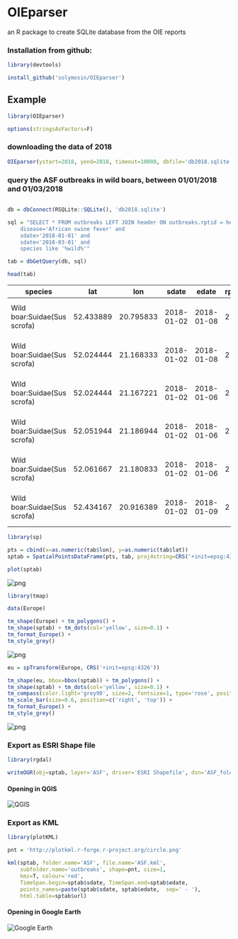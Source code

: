 
# OIEparser

an R package to create SQLite database from the OIE reports

### Installation from github:


```R
library(devtools)

install_github('solymosin/OIEparser')

```

## Example


```R
library(OIEparser)

options(stringsAsFactors=F)

```

### downloading the data of 2018


```R
OIEparser(ystart=2018, yend=2018, timeout=10000, dbfile='db2018.sqlite')
```

### query the ASF outbreaks in wild boars, between 01/01/2018 and 01/03/2018


```R

db = dbConnect(RSQLite::SQLite(), 'db2018.sqlite')

sql = "SELECT * FROM outbreaks LEFT JOIN header ON outbreaks.rptid = header.rptid where 
    disease='African swine fever' and 
    sdate>'2018-01-01' and 
    sdate<'2018-03-01' and 
    species like '%wild%'"

tab = dbGetQuery(db, sql)

head(tab)

```


<table>
<thead><tr><th scope=col>species</th><th scope=col>lat</th><th scope=col>lon</th><th scope=col>sdate</th><th scope=col>edate</th><th scope=col>rptid</th><th scope=col>agent</th><th scope=col>disease</th><th scope=col>url</th><th scope=col>rptid..10</th></tr></thead>
<tbody>
	<tr><td>Wild boar:Suidae(Sus scrofa)                                                 </td><td>52.433889                                                                    </td><td>20.795833                                                                    </td><td>2018-01-02                                                                   </td><td>2018-01-08                                                                   </td><td>2                                                                            </td><td>African swine fever virus                                                    </td><td>African swine fever                                                          </td><td>http://www.oie.int/wahis_2/temp/reports/en_fup_0000025830_20180202_170404.pdf</td><td>2                                                                            </td></tr>
	<tr><td>Wild boar:Suidae(Sus scrofa)                                                 </td><td>52.024444                                                                    </td><td>21.168333                                                                    </td><td>2018-01-02                                                                   </td><td>2018-01-08                                                                   </td><td>2                                                                            </td><td>African swine fever virus                                                    </td><td>African swine fever                                                          </td><td>http://www.oie.int/wahis_2/temp/reports/en_fup_0000025830_20180202_170404.pdf</td><td>2                                                                            </td></tr>
	<tr><td>Wild boar:Suidae(Sus scrofa)                                                 </td><td>52.024444                                                                    </td><td>21.167221                                                                    </td><td>2018-01-02                                                                   </td><td>2018-01-06                                                                   </td><td>2                                                                            </td><td>African swine fever virus                                                    </td><td>African swine fever                                                          </td><td>http://www.oie.int/wahis_2/temp/reports/en_fup_0000025830_20180202_170404.pdf</td><td>2                                                                            </td></tr>
	<tr><td>Wild boar:Suidae(Sus scrofa)                                                 </td><td>52.051944                                                                    </td><td>21.186944                                                                    </td><td>2018-01-02                                                                   </td><td>2018-01-06                                                                   </td><td>2                                                                            </td><td>African swine fever virus                                                    </td><td>African swine fever                                                          </td><td>http://www.oie.int/wahis_2/temp/reports/en_fup_0000025830_20180202_170404.pdf</td><td>2                                                                            </td></tr>
	<tr><td>Wild boar:Suidae(Sus scrofa)                                                 </td><td>52.061667                                                                    </td><td>21.180833                                                                    </td><td>2018-01-02                                                                   </td><td>2018-01-06                                                                   </td><td>2                                                                            </td><td>African swine fever virus                                                    </td><td>African swine fever                                                          </td><td>http://www.oie.int/wahis_2/temp/reports/en_fup_0000025830_20180202_170404.pdf</td><td>2                                                                            </td></tr>
	<tr><td>Wild boar:Suidae(Sus scrofa)                                                 </td><td>52.434167                                                                    </td><td>20.916389                                                                    </td><td>2018-01-02                                                                   </td><td>2018-01-09                                                                   </td><td>2                                                                            </td><td>African swine fever virus                                                    </td><td>African swine fever                                                          </td><td>http://www.oie.int/wahis_2/temp/reports/en_fup_0000025830_20180202_170404.pdf</td><td>2                                                                            </td></tr>
</tbody>
</table>




```R
library(sp)

pts = cbind(x=as.numeric(tab$lon), y=as.numeric(tab$lat))
sptab = SpatialPointsDataFrame(pts, tab, proj4string=CRS('+init=epsg:4326'))

plot(sptab)

```

![png](https://github.com/solymosin/OIEparser/blob/master/man/figs/output_8_0.png)


```R
library(tmap)

data(Europe)

tm_shape(Europe) + tm_polygons() + 
tm_shape(sptab) + tm_dots(col='yellow', size=0.1) +
tm_format_Europe() +
tm_style_grey()
```

![png](https://github.com/solymosin/OIEparser/blob/master/man/figs/output_9_1.png)


```R
eu = spTransform(Europe, CRS('+init=epsg:4326'))

tm_shape(eu, bbox=bbox(sptab)) + tm_polygons() + 
tm_shape(sptab) + tm_dots(col='yellow', size=0.1) +
tm_compass(color.light='grey90', size=2, fontsize=1, type='rose', position=c('left', 'top')) +
tm_scale_bar(size=0.6, position=c('right', 'top')) + 
tm_format_Europe() +
tm_style_grey() 

```

![png](https://github.com/solymosin/OIEparser/blob/master/man/figs/output_10_1.png)


### Export as ESRI Shape file


```R
library(rgdal)

writeOGR(obj=sptab, layer='ASF', driver='ESRI Shapefile', dsn='ASF_folder')

```

#### Opening in QGIS 

![QGIS](https://github.com/solymosin/OIEparser/blob/master/man/figs/QGIS.png)

### Export as KML


```R
library(plotKML)

pnt = 'http://plotkml.r-forge.r-project.org/circle.png'

kml(sptab, folder.name='ASF', file.name='ASF.kml', 
    subfolder.name='outbreaks', shape=pnt, size=1, 
    kmz=T, colour='red', 
    TimeSpan.begin=sptab$sdate, TimeSpan.end=sptab$edate, 
    points_names=paste(sptab$sdate, sptab$edate,  sep=' - '), 
    html.table=sptab$url)

```

#### Opening in Google Earth 

![Google Earth](https://github.com/solymosin/OIEparser/blob/master/man/figs/GoogleEarth.png)
